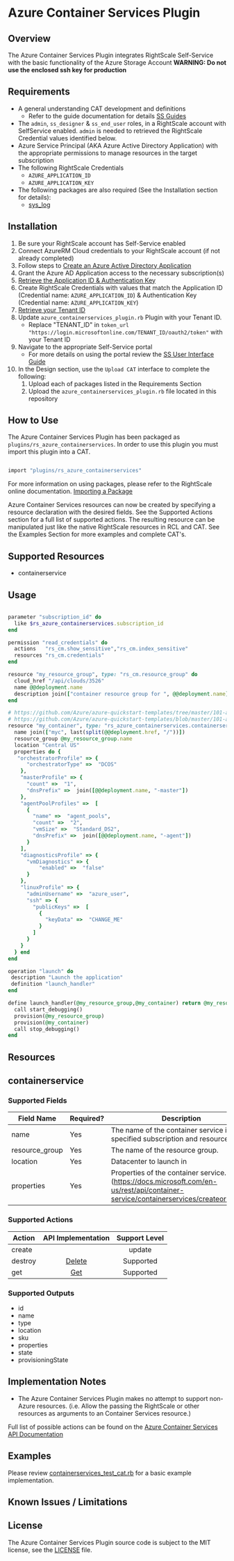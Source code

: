 # Azure Container Services Plugin

## Overview

The Azure Container Services Plugin integrates RightScale Self-Service with the basic functionality of the Azure Storage Account
**WARNING: Do not use the enclosed ssh key for production**

## Requirements

- A general understanding CAT development and definitions
  - Refer to the guide documentation for details [SS Guides](http://docs.rightscale.com/ss/guides/)
- The `admin`, `ss_designer` & `ss_end_user` roles, in a RightScale account with SelfService enabled.  `admin` is needed to retrieved the RightScale Credential values identified below.
- Azure Service Principal (AKA Azure Active Directory Application) with the appropriate permissions to manage resources in the target subscription
- The following RightScale Credentials
  - `AZURE_APPLICATION_ID`
  - `AZURE_APPLICATION_KEY`
- The following packages are also required (See the Installation section for details):
  - [sys_log](../../libraries/sys_log.rb)

## Installation

1. Be sure your RightScale account has Self-Service enabled
1. Connect AzureRM Cloud credentials to your RightScale account (if not already completed)
1. Follow steps to [Create an Azure Active Directory Application](https://docs.microsoft.com/en-us/azure/azure-resource-manager/resource-group-create-service-principal-portal#create-an-azure-active-directory-application)
1. Grant the Azure AD Application access to the necessary subscription(s)
1. [Retrieve the Application ID & Authentication Key](https://docs.microsoft.com/en-us/azure/azure-resource-manager/resource-group-create-service-principal-portal#get-application-id-and-authentication-key)
1. Create RightScale Credentials with values that match the Application ID (Credential name: `AZURE_APPLICATION_ID`) & Authentication Key (Credential name: `AZURE_APPLICATION_KEY`)
1. [Retrieve your Tenant ID](https://docs.microsoft.com/en-us/azure/azure-resource-manager/resource-group-create-service-principal-portal#get-tenant-id)
1. Update `azure_containerservices_plugin.rb` Plugin with your Tenant ID.
   - Replace "TENANT_ID" in `token_url "https://login.microsoftonline.com/TENANT_ID/oauth2/token"` with your Tenant ID
1. Navigate to the appropriate Self-Service portal
   - For more details on using the portal review the [SS User Interface Guide](http://docs.rightscale.com/ss/guides/ss_user_interface_guide.html)
1. In the Design section, use the `Upload CAT` interface to complete the following:
   1. Upload each of packages listed in the Requirements Section
   1. Upload the `azure_containerservices_plugin.rb` file located in this repository

## How to Use

The Azure Container Services Plugin has been packaged as `plugins/rs_azure_containerservices`. In order to use this plugin you must import this plugin into a CAT.

```ruby

import "plugins/rs_azure_containerservices"
```

For more information on using packages, please refer to the RightScale online documentation. [Importing a Package](http://docs.rightscale.com/ss/guides/ss_packaging_cats.html#importing-a-package)

Azure Container Services resources can now be created by specifying a resource declaration with the desired fields. See the Supported Actions section for a full list of supported actions.
The resulting resource can be manipulated just like the native RightScale resources in RCL and CAT. See the Examples Section for more examples and complete CAT's.

## Supported Resources

- containerservice

## Usage

```ruby

parameter "subscription_id" do
  like $rs_azure_containerservices.subscription_id
end

permission "read_credentials" do
  actions   "rs_cm.show_sensitive","rs_cm.index_sensitive"
  resources "rs_cm.credentials"
end

resource "my_resource_group", type: "rs_cm.resource_group" do
  cloud_href "/api/clouds/3526"
  name @@deployment.name
  description join(["container resource group for ", @@deployment.name])
end

# https://github.com/Azure/azure-quickstart-templates/tree/master/101-acs-dcos
# https://github.com/Azure/azure-quickstart-templates/blob/master/101-acs-dcos/azuredeploy.parameters.json
resource "my_container", type: "rs_azure_containerservices.containerservice" do
  name join(["myc", last(split(@@deployment.href, "/"))])
  resource_group @my_resource_group.name
  location "Central US"
  properties do {
   "orchestratorProfile" => {
      "orchestratorType" =>  "DCOS"
    },
    "masterProfile" => {
      "count" =>  "1",
      "dnsPrefix" =>  join([@@deployment.name, "-master"])
    },
    "agentPoolProfiles" =>  [
      {
        "name" =>  "agent_pools",
        "count" =>  "2",
        "vmSize" =>  "Standard_DS2",
        "dnsPrefix" =>  join([@@deployment.name, "-agent"])
      }
    ],
    "diagnosticsProfile" => {
      "vmDiagnostics" => {
          "enabled" =>  "false"
      }
    },
    "linuxProfile" => {
      "adminUsername" =>  "azure_user",
      "ssh" => {
        "publicKeys" =>  [
          {
            "keyData" =>  "CHANGE_ME"
          }
        ]
      }
    }
  } end
end

operation "launch" do
 description "Launch the application"
 definition "launch_handler"
end

define launch_handler(@my_resource_group,@my_container) return @my_resource_group,@my_container do
  call start_debugging()
  provision(@my_resource_group)
  provision(@my_container)
  call stop_debugging()
end
```

## Resources

## containerservice

### Supported Fields

| Field Name | Required? | Description |
|------------|-----------|-------------|
|name|Yes|The name of the container service in the specified subscription and resource group.|
|resource_group|Yes|The name of the resource group.|
|location|Yes|Datacenter to launch in|
|properties|Yes| Properties of the container service.(<https://docs.microsoft.com/en-us/rest/api/container-service/containerservices/createorupdate>)|

### Supported Actions

| Action | API Implementation | Support Level |
|--------------|:----:|:-------------:|
| create||update | [Create Or Update](https://docs.microsoft.com/en-us/rest/api/container-service/containerservices/createorupdate) | Supported |
| destroy | [Delete](https://docs.microsoft.com/en-us/rest/api/container-service/containerservices/delete) | Supported |
| get | [Get](https://docs.microsoft.com/en-us/rest/api/container-service/containerservices/get)| Supported |

### Supported Outputs

- id
- name
- type
- location
- sku
- properties
- state
- provisioningState

## Implementation Notes

- The Azure Container Services Plugin makes no attempt to support non-Azure resources. (i.e. Allow the passing the RightScale or other resources as arguments to an Container Services resource.)

Full list of possible actions can be found on the [Azure Container Services API Documentation](https://docs.microsoft.com/en-us/rest/api/container-service/)

## Examples

Please review [containerservices_test_cat.rb](./containerservices_test_cat.rb) for a basic example implementation.

## Known Issues / Limitations

## License

The Azure Container Services Plugin source code is subject to the MIT license, see the [LICENSE](../../LICENSE) file.
